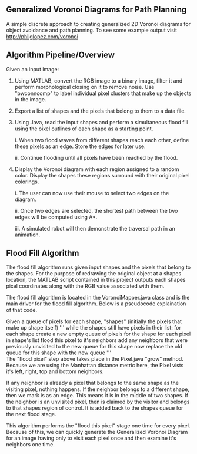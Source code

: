 ## Generalized Voronoi Diagrams for Path Planning

A simple discrete approach to creating generalized 2D Voronoi diagrams for object avoidance and path planning. To see some example output visit http://philglopez.com/voronoi

## Algorithm Pipeline/Overview

Given an input image:

1. Using MATLAB, convert the RGB image to a binary image, filter it and perform morphological closing on it to remove noise. 
   Use "bwconncomp" to label individual pixel clusters that make up the objects in the image.
   
2. Export a list of shapes and the pixels that belong to them to a data file.

3. Using Java, read the input shapes and perform a simultaneous flood fill using the oixel outlines of each shape as a starting point.

   i. When two flood waves from different shapes reach each other, define these pixels as an edge. Store the edges for later use.
  
   ii. Continue flooding until all pixels have been reached by the flood.
  
4. Display the Voronoi diagram with each region assigned to a random color. Display the shapes these regions surround with their
    original pixel colorings. 
    
   i. The user can now use their mouse to select two edges on the diagram. 
   
   ii. Once two edges are selected, the shortest path between the two edges will be computed using A*. 
   
   iii. A simulated robot will then demonstrate the traversal path in an animation.

## Flood Fill Algorithm

The flood fill algorithm runs given input shapes and the pixels that belong to the shapes. For the purpose of redrawing the original
object at a shapes location, the MATLAB script contained in this project outputs each shapes pixel coordinates along with the RGB value associated with them.

The flood fill algorithm is located in the VoronoiMapper.java class and is the main driver for the flood fill algorithm. Below is a pseudocode explaination of that code.

Given a queue of pixels for each shape, "shapes" (initially the pixels that make up shape itself)
'''
while the shapes still have pixels in their list:
   for each shape
      create a new empty queue of pixels for the shape
      for each pixel in shape's list
         flood this pixel to it's neighbors 
         add any neighbors that were previously unvisited to the new queue for this shape
   now replace the old queue for this shape with the new queue
'''       
The "flood pixel" step above takes place in the Pixel.java "grow" method. Because we are using the Manhattan distance metric here, the Pixel vists it's left, right, top and bottom neighbors. 

If any neighbor is already a pixel that belongs to the same shape as the visiting pixel, nothing happens.
If the neighbor belongs to a different shape, then we mark is as an edge. This means it is in the middle of two shapes.
If the neighbor is an unvisited pixel, then is claimed by the visitor and belongs to that shapes region of control. It is added back to the shapes queue for the next flood stage. 

This algorithm performs the "flood this pixel" stage one time for every pixel. Because of this, we can quickly generate the Generalized Voronoi Diagram for an image having only to visit each pixel once and then examine it's neighbors one time. 
